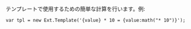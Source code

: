 テンプレートで使用するための簡単な計算を行います。例:

    var tpl = new Ext.Template('{value} * 10 = {value:math("* 10")}');
